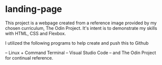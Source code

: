 # landing-page

 This project is a webpage created from a reference image provided by my chosen curriculum, The Odin Project. It's intent is to demonstrate my skills with HTML, CSS and Flexbox.

I utilized the following programs to help create and push this to Github

– Linux + Command Terminal
– Visual Studio Code
– and The Odin Project for continual reference.